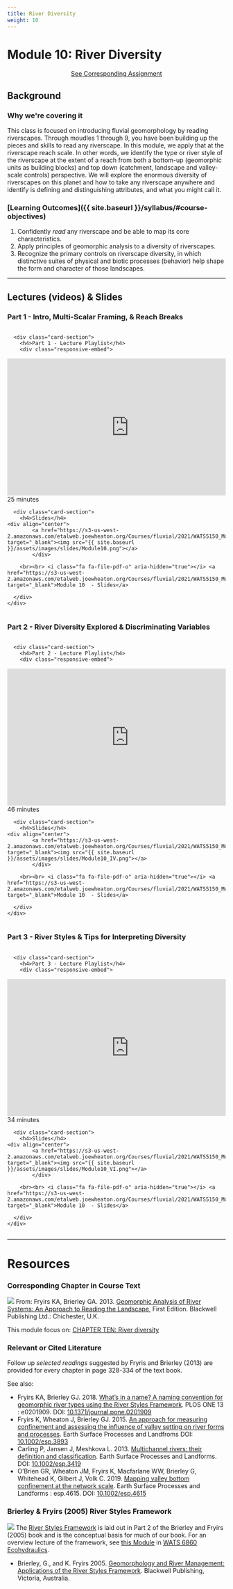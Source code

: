 ```yaml
---
title: River Diversity
weight: 10
---
```

# Module 10: River Diversity

<div align="center">
<a class="button secondary" href="{{ site.baseurl }}/Assignments/module-10_exercise.html"><i class="fa fa-share" aria-hidden="true"></i> See Corresponding Assignment <i class="fa fa-leanpub" aria-hidden="true"></i></a></div>

## Background

### Why we're covering it
This class is focused on introducing fluvial geomorphology by reading riverscapes. Through moudles 1 through 9, you have been building up the pieces and skills to read any riverscape. In this module, we apply that at the riverscape reach scale. In other words, we identify the type or river style of the riverscape at the extent of a reach from both  a bottom-up (geomorphic units as building blocks) and top down (catchment, landscape and valley-scale controls) perspective. We will explore the enormous diversity of riverscapes on this planet and how to take any riverscape anywhere and identify is defining and distinguishing attributes, and what you might call it.

### [Learning Outcomes]({{ site.baseurl }}/syllabus/#course-objectives)

1. Confidently *read* any riverscape and be able to map its core characteristics.
3. Apply principles of geomorphic analysis to a diversity of riverscapes.
4. Recognize the primary controls on riverscape diversity, in which distinctive suites of physical and biotic processes (behavior) help shape the form and character of those landscapes. 




------
## Lectures (videos) & Slides
### Part 1 -  Intro, Multi-Scalar Framing, & Reach Breaks
<div class="row small-up-2 medium-up-2">


  <div class="column">
    <div class="card">


      <div class="card-section">
        <h4>Part 1 - Lecture Playlist</h4>
        <div class="responsive-embed"> 

<iframe width="560" height="315" src="https://www.youtube.com/embed/videoseries?list=PL0ZiZg4rilzIWeatpUrhfIuzKgv9KUIoB" frameborder="0" allow="autoplay; encrypted-media" allowfullscreen></iframe>
<br>


</div>
<i class="fa fa-clock-o" aria-hidden="true"></i> 25 minutes <i class="fa fa-youtube-play" aria-hidden="true"></i>
      </div>
    </div>
  </div>

  <div class="column">
    <div class="card">


      <div class="card-section">
        <h4>Slides</h4>
    <div align="center">
        	<a href="https://s3-us-west-2.amazonaws.com/etalweb.joewheaton.org/Courses/fluvial/2021/WATS5150_Module_10_RiverDiversity.pdf" target="_blank"><img src="{{ site.baseurl }}/assets/images/slides/Module10.png"></a>
        	</div>
        
        <br><br> <i class="fa fa-file-pdf-o" aria-hidden="true"></i> <a href="https://s3-us-west-2.amazonaws.com/etalweb.joewheaton.org/Courses/fluvial/2021/WATS5150_Module_10_RiverDiversity.pdf" target="_blank">Module 10  - Slides</a>
        
      </div>
    </div>

  </div>
</div>

### Part 2 -  River Diversity Explored & Discriminating Variables
<div class="row small-up-2 medium-up-2">


  <div class="column">
    <div class="card">


      <div class="card-section">
        <h4>Part 2 - Lecture Playlist</h4>
        <div class="responsive-embed"> 

<iframe width="560" height="315" src="https://www.youtube.com/embed/videoseries?list=PL0ZiZg4rilzJaMwCy8hAl1UDxzliiyGwj" frameborder="0" allow="autoplay; encrypted-media" allowfullscreen></iframe>
<br>


</div>
<i class="fa fa-clock-o" aria-hidden="true"></i> 46 minutes <i class="fa fa-youtube-play" aria-hidden="true"></i>
      </div>
    </div>
  </div>

  <div class="column">
    <div class="card">


      <div class="card-section">
        <h4>Slides</h4>
    <div align="center">
        	<a href="https://s3-us-west-2.amazonaws.com/etalweb.joewheaton.org/Courses/fluvial/2021/WATS5150_Module_10_RiverDiversity.pdf" target="_blank"><img src="{{ site.baseurl }}/assets/images/slides/Module10_IV.png"></a>
        	</div>
        
        <br><br> <i class="fa fa-file-pdf-o" aria-hidden="true"></i> <a href="https://s3-us-west-2.amazonaws.com/etalweb.joewheaton.org/Courses/fluvial/2021/WATS5150_Module_10_RiverDiversity.pdf" target="_blank">Module 10  - Slides</a>
        
      </div>
    </div>

  </div>
</div>

### Part 3 -  River Styles & Tips for Interpreting Diversity
<div class="row small-up-2 medium-up-2">


  <div class="column">
    <div class="card">


      <div class="card-section">
        <h4>Part 3 - Lecture Playlist</h4>
        <div class="responsive-embed"> 

<iframe width="560" height="315" src="https://www.youtube.com/embed/videoseries?list=PL0ZiZg4rilzL2F2tZpuAbOIbcflL8Qvac" frameborder="0" allow="autoplay; encrypted-media" allowfullscreen></iframe>
<br>


</div>
<i class="fa fa-clock-o" aria-hidden="true"></i> 34 minutes <i class="fa fa-youtube-play" aria-hidden="true"></i>
      </div>
    </div>
  </div>

  <div class="column">
    <div class="card">


      <div class="card-section">
        <h4>Slides</h4>
    <div align="center">
        	<a href="https://s3-us-west-2.amazonaws.com/etalweb.joewheaton.org/Courses/fluvial/2021/WATS5150_Module_10_RiverDiversity.pdf" target="_blank"><img src="{{ site.baseurl }}/assets/images/slides/Module10_VI.png"></a>
        	</div>
        
        <br><br> <i class="fa fa-file-pdf-o" aria-hidden="true"></i> <a href="https://s3-us-west-2.amazonaws.com/etalweb.joewheaton.org/Courses/fluvial/2021/WATS5150_Module_10_RiverDiversity.pdf" target="_blank">Module 10  - Slides</a>
        
      </div>
    </div>

  </div>
</div>

------------
# Resources

### Corresponding Chapter in Course Text
<a href="https://www.wiley.com/en-au/Geomorphic+Analysis+of+River+Systems%3A+An+Approach+to+Reading+the+Landscape-p-9781405192743"><img class="float-right" src="{{ site.baseurl }}/assets/images/covers/ReadingLandscape.png"></a>  From:
Fryirs KA, Brierley GA. 2013. [Geomorphic Analysis of River Systems: An Approach to Reading the Landscape](https://www.wiley.com/en-au/Geomorphic+Analysis+of+River+Systems%3A+An+Approach+to+Reading+the+Landscape-p-9781405192743), First Edition.  Blackwell Publishing Ltd.: Chichester, U.K.

This module focus on: [CHAPTER TEN: River diversity](https://ebookcentral-proquest-com.dist.lib.usu.edu/lib/usu/reader.action?docID=1032536&ppg=190)


### Relevant or Cited Literature
Follow up *selected readings* suggested by Fryris and Brierley (2013) are provided for every chapter in page 328-334 of the text book. 

See also:
- Fryirs KA, Brierley GJ. 2018. [What’s in a name? A naming convention for geomorphic river types using the River Styles Framework](http://doi.org/10.1371/journal.pone.0201909). PLOS ONE 13 : e0201909. DOI: [10.1371/journal.pone.0201909](http://doi.org/10.1371/journal.pone.0201909)
- Fryirs K, Wheaton J, Brierley GJ. 2015. [An approach for measuring confinement and assessing the influence of valley setting on river forms and processes](http://doi.org/10.1002/esp.3893). Earth Surface Processes and Landfroms DOI: [10.1002/esp.3893](http://doi.org/10.1002/esp.3893)
- Carling P, Jansen J, Meshkova L. 2013. [Multichannel rivers: their definition and classification](http://doi.org/10.1002/esp.3419). Earth Surface Processes and Landforms. DOI: [10.1002/esp.3419](http://doi.org/10.1002/esp.3419)
- O’Brien GR, Wheaton JM, Fryirs K, Macfarlane WW, Brierley G, Whitehead K, Gilbert J, Volk C. 2019. [Mapping valley bottom confinement at the network scale](http://doi.org/10.1002/esp.4615). Earth Surface Processes and Landforms : esp.4615. DOI: [10.1002/esp.4615](http://doi.org/10.1002/esp.4615) 




### Brierley & Fryirs (2005) River Styles Framework

<a href="https://www.wiley.com/en-au/Geomorphology+and+River+Management%3A+Applications+of+the+River+Styles+Framework-p-9781405115162"><img class="float-right" src="{{ site.baseurl }}/assets/images/covers/RiverStyles.jpg"></a> 
The [River Styles Framework](https://riverstyles.com/) is laid out in Part 2 of the Brierley and Fryirs (2005) book and is the conceptual basis for much of our book. For an overview lecture of the framework, see [this Module](https://restoration-usu.github.io/Ecohydraulics/Modules/RiverStyles.html) in [WATS 6860 Ecohydraulics](https://restoration-usu.github.io/Ecohydraulics/).
- <a href="https://usu.instructure.com/courses/580268/files/folder/Reading?preview=77096604"><i class="fa fa-file-pdf-o" aria-hidden="true"></i></a> Brierley, G., and K. Fryirs 2005. [Geomorphology and River Management: Applications of the River Styles Framework](https://www.wiley.com/en-au/Geomorphology+and+River+Management%3A+Applications+of+the+River+Styles+Framework-p-9781405115162). Blackwell Publishing, Victoria, Australia. 


